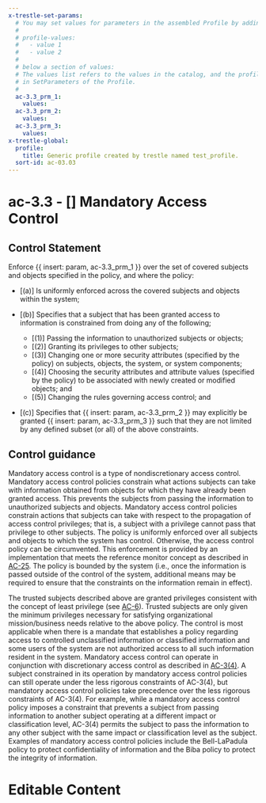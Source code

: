 ```yaml
---
x-trestle-set-params:
  # You may set values for parameters in the assembled Profile by adding
  #
  # profile-values:
  #   - value 1
  #   - value 2
  #
  # below a section of values:
  # The values list refers to the values in the catalog, and the profile-values represent values
  # in SetParameters of the Profile.
  #
  ac-3.3_prm_1:
    values:
  ac-3.3_prm_2:
    values:
  ac-3.3_prm_3:
    values:
x-trestle-global:
  profile:
    title: Generic profile created by trestle named test_profile.
  sort-id: ac-03.03
---
```


# ac-3.3 - \[\] Mandatory Access Control

## Control Statement

Enforce {{ insert: param, ac-3.3_prm_1 }} over the set of covered subjects and objects specified in the policy, and where the policy:

- \[(a)\] Is uniformly enforced across the covered subjects and objects within the system;

- \[(b)\] Specifies that a subject that has been granted access to information is constrained from doing any of the following;

  - \[(1)\] Passing the information to unauthorized subjects or objects;
  - \[(2)\] Granting its privileges to other subjects;
  - \[(3)\] Changing one or more security attributes (specified by the policy) on subjects, objects, the system, or system components;
  - \[(4)\] Choosing the security attributes and attribute values (specified by the policy) to be associated with newly created or modified objects; and
  - \[(5)\] Changing the rules governing access control; and

- \[(c)\] Specifies that {{ insert: param, ac-3.3_prm_2 }} may explicitly be granted {{ insert: param, ac-3.3_prm_3 }} such that they are not limited by any defined subset (or all) of the above constraints.

## Control guidance

Mandatory access control is a type of nondiscretionary access control. Mandatory access control policies constrain what actions subjects can take with information obtained from objects for which they have already been granted access. This prevents the subjects from passing the information to unauthorized subjects and objects. Mandatory access control policies constrain actions that subjects can take with respect to the propagation of access control privileges; that is, a subject with a privilege cannot pass that privilege to other subjects. The policy is uniformly enforced over all subjects and objects to which the system has control. Otherwise, the access control policy can be circumvented. This enforcement is provided by an implementation that meets the reference monitor concept as described in [AC-25](#ac-25). The policy is bounded by the system (i.e., once the information is passed outside of the control of the system, additional means may be required to ensure that the constraints on the information remain in effect).

The trusted subjects described above are granted privileges consistent with the concept of least privilege (see [AC-6](#ac-6)). Trusted subjects are only given the minimum privileges necessary for satisfying organizational mission/business needs relative to the above policy. The control is most applicable when there is a mandate that establishes a policy regarding access to controlled unclassified information or classified information and some users of the system are not authorized access to all such information resident in the system. Mandatory access control can operate in conjunction with discretionary access control as described in [AC-3(4)](#ac-3.4). A subject constrained in its operation by mandatory access control policies can still operate under the less rigorous constraints of AC-3(4), but mandatory access control policies take precedence over the less rigorous constraints of AC-3(4). For example, while a mandatory access control policy imposes a constraint that prevents a subject from passing information to another subject operating at a different impact or classification level, AC-3(4) permits the subject to pass the information to any other subject with the same impact or classification level as the subject. Examples of mandatory access control policies include the Bell-LaPadula policy to protect confidentiality of information and the Biba policy to protect the integrity of information.

# Editable Content

<!-- Make additions and edits below -->
<!-- The above represents the contents of the control as received by the profile, prior to additions. -->
<!-- If the profile makes additions to the control, they will appear below. -->
<!-- The above markdown may not be edited but you may edit the content below, and/or introduce new additions to be made by the profile. -->
<!-- If there is a yaml header at the top, parameter values may be edited. Use --set-parameters to incorporate the changes during assembly. -->
<!-- The content here will then replace what is in the profile for this control, after running profile-assemble. -->
<!-- The current profile has no added parts for this control, but you may add new ones here. -->
<!-- Each addition must have a heading either of the form ## Control my_addition_name -->
<!-- or ## Part a. (where the a. refers to one of the control statement labels.) -->
<!-- "## Control" parts are new parts added after the statement part. -->
<!-- "## Part" parts are new parts added into the top-level statement part with that label. -->
<!-- Subparts may be added with nested hash levels of the form ### My Subpart Name -->
<!-- underneath the parent ## Control or ## Part being added -->
<!-- See https://ibm.github.io/compliance-trestle/tutorials/ssp_profile_catalog_authoring/ssp_profile_catalog_authoring for guidance. -->
